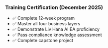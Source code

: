### Training Certification (December 2025)

- ✅ Complete 12-week program
- ✅ Master all four business layers
- ✅ Demonstrate Liv Hana AI EA proficiency
- ✅ Pass compliance knowledge assessment
- ✅ Complete capstone project

